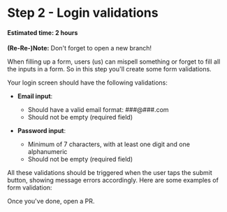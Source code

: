 # Step 2 - Login validations
#### Estimated time: 2 hours

**(Re-Re-)Note:** Don't forget to open a new branch!

When filling up a form, users (us) can mispell something or forget to fill all the inputs in a form. So in this step you'll create some form validations.

Your login screen should have the following validations:

- **Email input**:
  - Should have a valid email format: ###@###.com
  - Should not be empty (required field)

- **Password input**:
  - Minimum of 7 characters, with at least one digit and one alphanumeric
  - Should not be empty (required field)

All these validations should be triggered when the user taps the submit button, showing message errors accordingly. Here are some examples of form validation:

Once you've done, open a PR.
